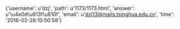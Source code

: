 {'username': u'dzj', 'path': u'1173/1173.html', 'answer': u'\u4e0d\u613f\u610f', 'email': u'dzj13@mails.tsinghua.edu.cn', 'time': '2016-02-28:10:50:58'}